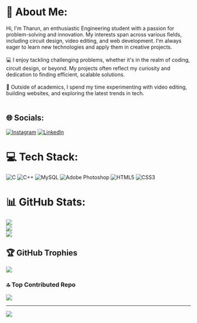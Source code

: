 # 💫 About Me:
Hi, I'm Tharun, an enthusiastic Engineering student with a passion for problem-solving and innovation. My interests span across various fields, including circuit design, video editing, and web development. I'm always eager to learn new technologies and apply them in creative projects.<br><br>💻 I enjoy tackling challenging problems, whether it's in the realm of coding, circuit design, or beyond. My projects often reflect my curiosity and dedication to finding efficient, scalable solutions.<br><br>🚀 Outside of academics, I spend my time experimenting with video editing, building websites, and exploring the latest trends in tech.<br><br>


## 🌐 Socials:
[![Instagram](https://img.shields.io/badge/Instagram-%23E4405F.svg?logo=Instagram&logoColor=white)](https://instagram.com/tharunkumar1917) [![LinkedIn](https://img.shields.io/badge/LinkedIn-%230077B5.svg?logo=linkedin&logoColor=white)](https://www.linkedin.com/in/tharun-kumar-r2004?utm_source=share&utm_campaign=share_via&utm_content=profile&utm_medium=android_app)
# 💻 Tech Stack:
![C](https://img.shields.io/badge/c-%2300599C.svg?style=flat&logo=c&logoColor=white) ![C++](https://img.shields.io/badge/c++-%2300599C.svg?style=flat&logo=c%2B%2B&logoColor=white) ![MySQL](https://img.shields.io/badge/mysql-4479A1.svg?style=flat&logo=mysql&logoColor=white) ![Adobe Photoshop](https://img.shields.io/badge/adobe%20photoshop-%2331A8FF.svg?style=flat&logo=adobe%20photoshop&logoColor=white) ![HTML5](https://img.shields.io/badge/html5-%23E34F26.svg?style=flat&logo=html5&logoColor=white) ![CSS3](https://img.shields.io/badge/css3-%231572B6.svg?style=flat&logo=css3&logoColor=white)
# 📊 GitHub Stats:
![](https://github-readme-stats.vercel.app/api?username=Tharunkumar1917&theme=catppuccin_mocha&hide_border=false&include_all_commits=true&count_private=true)<br/>
![](https://github-readme-streak-stats.herokuapp.com/?user=Tharunkumar1917&theme=catppuccin_mocha&hide_border=false)<br/>
![](https://github-readme-stats.vercel.app/api/top-langs/?username=Tharunkumar1917&theme=catppuccin_mocha&hide_border=false&include_all_commits=true&count_private=true&layout=compact)

## 🏆 GitHub Trophies
![](https://github-profile-trophy.vercel.app/?username=Tharunkumar1917&theme=shadow_blue&no-frame=true&no-bg=false&margin-w=4)

### 🔝 Top Contributed Repo
![](https://github-contributor-stats.vercel.app/api?username=Tharunkumar1917&limit=5&theme=default&combine_all_yearly_contributions=true)

---
[![](https://visitcount.itsvg.in/api?id=Tharunkumar1917&icon=0&color=11)](https://visitcount.itsvg.in)

<!-- Proudly created with GPRM ( https://gprm.itsvg.in ) -->
